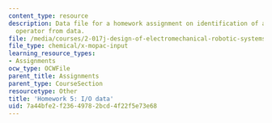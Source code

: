 ```yaml
---
content_type: resource
description: Data file for a homework assignment on identification of a response amplitude
  operator from data.
file: /media/courses/2-017j-design-of-electromechanical-robotic-systems-fall-2009/7a44bfe2f23649782bcd4f22f5e73e68_homework5.dat
file_type: chemical/x-mopac-input
learning_resource_types:
- Assignments
ocw_type: OCWFile
parent_title: Assignments
parent_type: CourseSection
resourcetype: Other
title: 'Homework 5: I/O data'
uid: 7a44bfe2-f236-4978-2bcd-4f22f5e73e68
---
```

